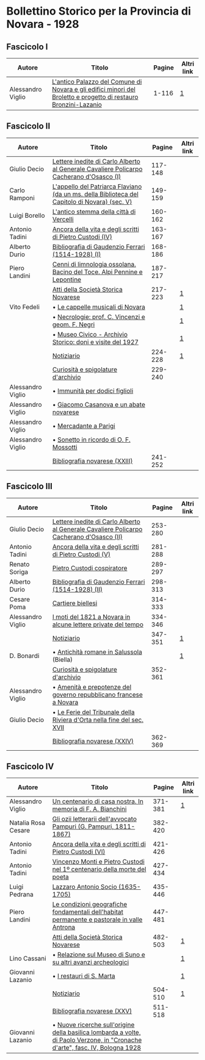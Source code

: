 # Bollettino Storico per la Provincia di Novara - 1928

## Fascicolo I

| Autore            | Titolo                                                                                                                                                     | Pagine | Altri link                                             |
|-------------------|------------------------------------------------------------------------------------------------------------------------------------------------------------|--------|--------------------------------------------------------|
| Alessandro Viglio | [L'antico Palazzo del Comune di Novara e gli edifici minori del Broletto e progetto di restauro Bronzini-Lazanio](http://www.ssno.it/BSPNo/bspn_brol.html) | 1-116  | [1](https://en.calameo.com/read/00726073556af6588a303) |

## Fascicolo II

| Autore            | Titolo                                                                                                                                             | Pagine  | Altri link                                             |
|-------------------|----------------------------------------------------------------------------------------------------------------------------------------------------|---------|--------------------------------------------------------|
| Giulio Decio      | [Lettere inedite di Carlo Alberto al Generale Cavaliere Policarpo Cacherano d'Osasco (I)](https://en.calameo.com/read/007260735f55a2b235c5f)       | 117-148 |                                                        |
| Carlo Ramponi     | [L'appello del Patriarca Flaviano (da un ms. della Biblioteca del Capitolo di Novara) (sec. V)](https://en.calameo.com/read/007260735f55a2b235c5f) | 149-159 |                                                        |
| Luigi Borello     | [L'antico stemma della città di Vercelli](https://en.calameo.com/read/007260735f55a2b235c5f)                                                       | 160-162 |                                                        |
| Antonio Tadini    | [Ancora della vita e degli scritti di Pietro Custodi (IV)](https://en.calameo.com/read/007260735f55a2b235c5f)                                      | 163-167 |                                                        |
| Alberto Durio     | [Bibliografia di Gaudenzio Ferrari (1514-1928) (I)](https://en.calameo.com/read/007260735f55a2b235c5f)                                             | 168-186 |                                                        |
| Piero Landini     | [Cenni di limnologia ossolana. Bacino del Toce. Alpi Pennine e Lepontine](https://en.calameo.com/read/007260735f55a2b235c5f)                       | 187-217 |                                                        |
|                   | [Atti della Società Storica Novarese](http://www.ssno.it/BSPNo/bspn_not28.html#282a)                                                               | 217-223 | [1](https://en.calameo.com/read/007260735f55a2b235c5f) |
| Vito Fedeli       | • [Le cappelle musicali di Novara](http://www.ssno.it/BSPNo/bspn_not28.html#capp)                                                                  |         | [1](https://en.calameo.com/read/007260735f55a2b235c5f) |
|                   | • [Necrologie: prof. C. Vincenzi e geom. F. Negri](http://www.ssno.it/BSPNo/bspn_not28.html#necr)                                                  |         | [1](https://en.calameo.com/read/007260735f55a2b235c5f) |
|                   | • [Museo Civico - Archivio Storico: doni e visite del 1927](http://www.ssno.it/BSPNo/bspn_not28.html#mu27)                                         |         | [1](https://en.calameo.com/read/007260735f55a2b235c5f) |
|                   | [Notiziario](http://www.ssno.it/BSPNo/bspn_not28.html#282b)                                                                                        | 224-228 | [1](https://en.calameo.com/read/007260735f55a2b235c5f) |
|                   | [Curiosità e spigolature d'archivio](https://en.calameo.com/read/007260735f55a2b235c5f)                                                            | 229-240 |                                                        |
| Alessandro Viglio | • [Immunità per dodici figlioli](https://en.calameo.com/read/007260735f55a2b235c5f)                                                                |         |                                                        |
| Alessandro Viglio | • [Giacomo Casanova e un abate novarese](https://en.calameo.com/read/007260735f55a2b235c5f)                                                        |         |                                                        |
| Alessandro Viglio | • [Mercadante a Parigi](https://en.calameo.com/read/007260735f55a2b235c5f)                                                                         |         |                                                        |
| Alessandro Viglio | • [Sonetto in ricordo di O. F. Mossotti](https://en.calameo.com/read/007260735f55a2b235c5f)                                                        |         |                                                        |
|                   | [Bibliografia novarese (XXIII)](https://en.calameo.com/read/007260735f55a2b235c5f)                                                                 | 241-252 |                                                        |

## Fascicolo III

| Autore            | Titolo                                                                                                                                        | Pagine  | Altri link                                             |
|-------------------|-----------------------------------------------------------------------------------------------------------------------------------------------|---------|--------------------------------------------------------|
| Giulio Decio      | [Lettere inedite di Carlo Alberto al Generale Cavaliere Policarpo Cacherano d'Osasco (II)](https://en.calameo.com/read/0072607359e4f5f27361c) | 253-280 |                                                        |
| Antonio Tadini    | [Ancora della vita e degli scritti di Pietro Custodi (V)](https://en.calameo.com/read/0072607359e4f5f27361c)                                  | 281-288 |                                                        |
| Renato Soriga     | [Pietro Custodi cospiratore](https://en.calameo.com/read/0072607359e4f5f27361c)                                                               | 289-297 |                                                        |
| Alberto Durio     | [Bibliografia di Gaudenzio Ferrari (1514-1928) (II)](https://en.calameo.com/read/0072607359e4f5f27361c)                                       | 298-313 |                                                        |
| Cesare Poma       | [Cartiere biellesi](https://en.calameo.com/read/0072607359e4f5f27361c)                                                                        | 314-333 |                                                        |
| Alessandro Viglio | [I moti del 1821 a Novara in alcune lettere private del tempo](https://en.calameo.com/read/0072607359e4f5f27361c)                             | 334-346 |                                                        |
|                   | [Notiziario](http://www.ssno.it/BSPNo/bspn_not28.html#283)                                                                                    | 347-351 | [1](https://en.calameo.com/read/0072607359e4f5f27361c) |
| D. Bonardi        | • [Antichità romane in Salussola](http://www.ssno.it/BSPNo/bspn_not28.html#salu) (Biella)                                                     |         | [1](https://en.calameo.com/read/0072607359e4f5f27361c) |
|                   | [Curiosità e spigolature d'archivio](https://en.calameo.com/read/0072607359e4f5f27361c)                                                       | 352-361 |                                                        |
| Alessandro Viglio | • [Amenità e prepotenze del governo repubblicano francese a Novara](https://en.calameo.com/read/0072607359e4f5f27361c)                        |         |                                                        |
| Giulio Decio      | • [Le Ferie del Tribunale della Riviera d'Orta nella fine del sec. XVII](https://en.calameo.com/read/0072607359e4f5f27361c)                   |         |                                                        |
|                   | [Bibliografia novarese (XXIV)](https://en.calameo.com/read/0072607359e4f5f27361c)                                                             | 362-369 |                                                        |

## Fascicolo IV

| Autore              | Titolo                                                                                                                                                                             | Pagine  | Altri link                                             |
|---------------------|------------------------------------------------------------------------------------------------------------------------------------------------------------------------------------|---------|--------------------------------------------------------|
| Alessandro Viglio   | [Un centenario di casa nostra. In memoria di F. A. Bianchini](http://www.ssno.it/BSPNo/1928_Viglio_Bianchini.pdf)                                                                  | 371-381 | [1](https://en.calameo.com/read/007260735424b9ca44a2b) |
| Natalia Rosa Cesare | [Gli ozii letterarii dell'avvocato Pampuri (G. Pampuri, 1811-1867)](https://en.calameo.com/read/007260735424b9ca44a2b)                                                             | 382-420 |                                                        |
| Antonio Tadini      | [Ancora della vita e degli scritti di Pietro Custodi (VI)](https://en.calameo.com/read/007260735424b9ca44a2b)                                                                      | 421-426 |                                                        |
| Antonio Tadini      | [Vincenzo Monti e Pietro Custodi nel 1º centenario della morte del poeta](https://en.calameo.com/read/007260735424b9ca44a2b)                                                       | 427-434 |                                                        |
| Luigi Pedrana       | [Lazzaro Antonio Socio (1635-1705)](https://en.calameo.com/read/007260735424b9ca44a2b)                                                                                             | 435-446 |                                                        |
| Piero Landini       | [Le condizioni geografiche fondamentali dell'habitat permanente e pastorale in valle Antrona](https://en.calameo.com/read/007260735424b9ca44a2b)                                   | 447-481 |                                                        |
|                     | [Atti della Società Storica Novarese](http://www.ssno.it/BSPNo/bspn_not28.html#284a)                                                                                               | 482-503 | [1](https://en.calameo.com/read/007260735424b9ca44a2b) |
| Lino Cassani        | • [Relazione sul Museo di Suno e su altri avanzi archeologici](http://www.ssno.it/BSPNo/bspn_not28.html#suno)                                                                      |         | [1](https://en.calameo.com/read/007260735424b9ca44a2b) |
| Giovanni Lazanio    | • [I restauri di S. Marta](http://www.ssno.it/BSPNo/bspn_not28.html#rest)                                                                                                          |         | [1](https://en.calameo.com/read/007260735424b9ca44a2b) |
|                     | [Notiziario](http://www.ssno.it/BSPNo/bspn_not28.html#284b)                                                                                                                        | 504-510 | [1](https://en.calameo.com/read/007260735424b9ca44a2b) |
|                     | [Bibliografia novarese (XXV)](https://en.calameo.com/read/007260735424b9ca44a2b)                                                                                                   | 511-518 |                                                        |
| Giovanni Lazanio    | • [Nuove ricerche sull'origine della basilica lombarda a volte, di Paolo Verzone, in "Cronache d'arte", fasc. IV, Bologna 1928](https://en.calameo.com/read/007260735424b9ca44a2b) |         |                                                        |
